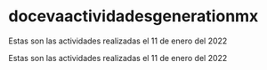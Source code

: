 # docevaactividadesgenerationmx
Estas son las actividades realizadas el 11 de enero del 2022

Estas son las actividades realizadas el 11 de enero del 2022
